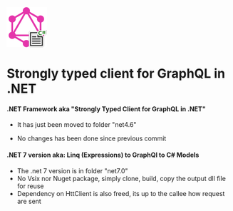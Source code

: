 ![](net4.6/media/icon.png)

# Strongly typed client for GraphQL in .NET

#### .NET Framework aka "Strongly Typed Client for GraphQL in .NET"
- It has just been moved to folder "net4.6"

- No changes has been done since previous commit

#### .NET 7 version aka: Linq (Expressions) to GraphQl to C# Models
- The .net 7 version is in folder "net7.0"
- No Vsix nor Nuget package, simply clone, build, copy the output dll file for reuse
- Dependency on HttClient is also freed, its up to the callee how request are sent


